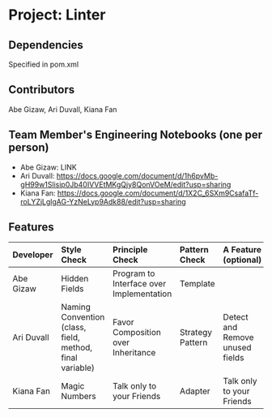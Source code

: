 # Project: Linter

## Dependencies
Specified in pom.xml

## Contributors
Abe Gizaw, Ari Duvall, Kiana Fan

## Team Member's Engineering Notebooks (one per person)
- Abe Gizaw: LINK
- Ari Duvall: https://docs.google.com/document/d/1h6pvMb-gH99w1Slisip0Jb40IVVEtMKgQjy8QonVOeM/edit?usp=sharing
- Kiana Fan: https://docs.google.com/document/d/1X2C_6SXm9CsafaTf-roLYZjLglgAG-YzNeLyp9Adk88/edit?usp=sharing

## Features


| Developer  | Style Check                                              | Principle Check                           | Pattern Check    | A Feature (optional)            |
|:-----------|:---------------------------------------------------------|:------------------------------------------|:-----------------|:--------------------------------|
| Abe Gizaw  | Hidden Fields                                            | Program to Interface over Implementation  | Template         |                                 |
| Ari Duvall | Naming Convention (class, field, method, final variable) | Favor Composition over Inheritance        | Strategy Pattern | Detect and Remove unused fields |
| Kiana Fan  | Magic Numbers                                            | Talk only to your Friends                 | Adapter          | Talk only to your Friends       |

